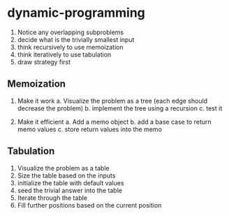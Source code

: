 # dynamic-programming
1. Notice any overlapping subproblems
2. decide what is the  trivially smallest input 
3. think recursively to use memoization
4. think iteratively to use tabulation
5. draw strategy first

## Memoization
1. Make it work
    a. Visualize the problem as a tree (each edge should decrease the problem)
    b. implement the tree using a recursion
    c. test it

2. Make it efficient
    a. Add a memo object
    b. add a base case to return memo values
    c. store return values into the memo

## Tabulation
1. Visualize the problem as a table
2. Size the table based on the inputs
3. initialize the table with default values
4. seed the trivial answer into the table
5. Iterate through the table
6. Fill further positions based on the current position
